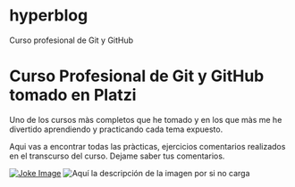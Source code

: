 # hyperblog
Curso profesional de Git y GitHub
# Curso Profesional de Git y GitHub tomado en Platzi

Uno de los cursos màs completos que he tomado y en los que màs me he divertido aprendiendo y practicando cada tema expuesto.

Aqui vas a encontrar todas las pràcticas, ejercicios comentarios realizados en el transcurso del curso.
Dejame saber tus comentarios.

[![Joke Image](Here "Joke Image")](https://freddyvega.com/content/images/size/w1000/2021/03/strange-world-adults.jpg "Joke Image")
![Aquí la descripción de la imagen por si no carga](https://raw.githubusercontent.com/parzibyte/WaterPy/master/assets/ImagenV1.png)
